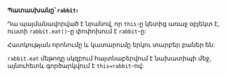 **Պատասխանը՝ `rabbit`։**

Դա պայմանավորված է նրանով, որ `this`-ը կետից առաջ օբյեկտ է, ուստի `rabbit.eat()`-ը փոփոխում է `rabbit`-ը:

Հատկության որոնումը և կատարումը երկու տարբեր բաներ են:

`rabbit.eat` մեթոդը սկզբում հայտնաբերվում է նախատիպի մեջ, այնուհետև գործարկվում է `this=rabbit`-ով:
